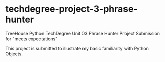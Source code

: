 # techdegree-project-3-phrase-hunter

TreeHouse Python TechDegree Unit 03 Phrase Hunter Project Submission for "meets expectations"

This project is submitted to illustrate my basic familiarity with Python Objects.
